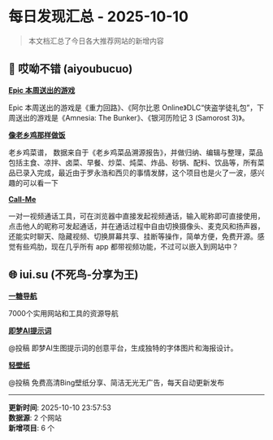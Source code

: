 # 每日发现汇总 - 2025-10-10

> 本文档汇总了今日各大推荐网站的新增内容

## 🔧 哎呦不错 (aiyoubucuo)

**[Epic 本周送出的游戏](https://store.epicgames.com/zh-CN/p/gravity-circuit-489baa)**
  
Epic 本周送出的游戏是《重力回路》、《阿尔比恩 Online》DLC“侠盗学徒礼包”，下周送出的游戏是《Amnesia: The Bunker》、《银河历险记 3 (Samorost 3)》。

**[像老乡鸡那样做饭](https://cooklikehoc.soilzhu.su/)**
  
老乡鸡菜谱， 数据来自于《老乡鸡菜品溯源报告》，并做归纳、编辑与整理，菜品包括主食、凉拌、卤菜、早餐、炒菜、炖菜、炸品、砂锅、配料、饮品等，所有菜品已录入完成，最近由于罗永浩和西贝的事情发酵，这个项目也是火了一波，感兴趣的可以看一下

**[Call-Me](https://cme.mirotalk.com/)**
  
一对一视频通话工具，可在浏览器中直接发起视频通话，输入昵称即可直接使用，点击他人的昵称可发起通话，并在通话过程中自由切换摄像头、麦克风和扬声器，还能实时聊天、隐藏视频、切换屏幕共享、挂断等操作，简单方便，免费开源。感觉有些鸡肋，现在几乎所有 app 都带视频功能，不过可以嵌入到网站中？


## 🌐 iui.su (不死鸟-分享为王)

**[一糖导航](https://iitang.com)**
  
7000个实用网站和工具的资源导航

**[即梦AI提示词](https://prompt.oct.cool/)**
  
@投稿 即梦AI生图提示词的创意平台，生成独特的字体图片和海报设计。

**[轻壁纸](https://qingbizhi.com/)**
  
@投稿 免费高清Bing壁纸分享、简洁无光无广告，每天自动更新发布


---

**更新时间**: 2025-10-10 23:57:53  
**数据源**: 2 个网站  
**新增项目**: 6 个  

<!-- Generated by Daily News Aggregator -->